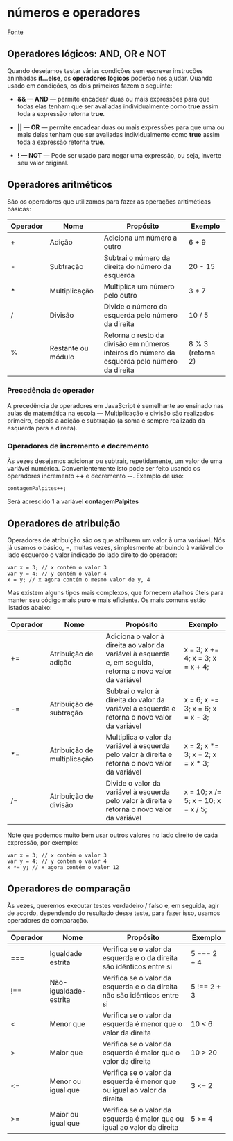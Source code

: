 # números e operadores
[Fonte](https://developer.mozilla.org/pt-BR/docs/Learn/JavaScript/First_steps/Math#comparison_operators)

## Operadores lógicos: AND, OR e NOT

Quando desejamos testar várias condições sem escrever instruções aninhadas **if...else**, os **operadores lógicos** poderão nos ajudar. Quando usado em condições, os dois primeiros fazem o seguinte:

- **&& — AND** — permite encadear duas ou mais expressões para que todas elas tenham que ser avaliadas individualmente como **true** assim toda a expressão retorna **true**.

- **|| — OR** — permite encadear duas ou mais expressões para que uma ou mais delas tenham que ser avaliadas individualmente como **true** assim toda a expressão retorna **true**.
- **! — NOT** — Pode ser usado para negar uma expressão, ou seja, inverte seu valor original.

## Operadores aritméticos

São os operadores que utilizamos para fazer as operações aritiméticas básicas:

| Operador | Nome | Propósito | Exemplo |
| -------------- | -------------- | ---------------------------------------- | -------------------- |
| + | Adição | Adiciona um número a outro | 6 + 9 |
| - | Subtração | Subtrai o número da direita do número da esquerda | 20 - 15 |
| * | Multiplicação | Multiplica um número pelo outro | 3 * 7 |
| / | Divisão | Divide o número da esquerda pelo número da direita | 10 / 5 |
| % | Restante ou módulo | Retorna o resto da divisão em números inteiros do número da esquerda pelo número da direita | 8 % 3 (retorna 2) |

### Precedência de operador

A precedência de operadores em JavaScript é semelhante ao ensinado nas aulas de matemática na escola — Multiplicação e divisão são realizados primeiro, depois a adição e subtração (a soma é sempre realizada da esquerda para a direita).

### Operadores de incremento e decremento

Às vezes desejamos adicionar ou subtrair, repetidamente, um valor de uma variável numérica. Convenientemente isto pode ser feito usando os operadores incremento **++** e decremento **--**. Exemplo de uso:

```
contagemPalpites++;
```
Será acrescido 1 a variável **contagemPalpites**

## Operadores de atribuição

Operadores de atribuição são os que atribuem um valor à uma variável. Nós já usamos o básico, =, muitas vezes, simplesmente atribuindo à variável do lado esquerdo o valor indicado do lado direito do operador:

```
var x = 3; // x contém o valor 3
var y = 4; // y contém o valor 4
x = y; // x agora contém o mesmo valor de y, 4
```

Mas existem alguns tipos mais complexos, que fornecem atalhos úteis para manter seu código mais puro e mais eficiente. Os mais comuns estão listados abaixo:

| Operador | Nome | Propósito | Exemplo |
| -------------- | -------------- | ---------------------------------------- | -------------------- |
| += | Atribuição de adição	| Adiciona o valor à direita ao valor da variável à esquerda e, em seguida, retorna o novo valor da variável |	x = 3; x += 4;	x = 3; x = x + 4; |
| -= | Atribuição de subtração	| Subtrai o valor à direita do valor da variável à esquerda e retorna o novo valor da variável	| x = 6; x -= 3;	x = 6; x = x - 3; |
| *= | Atribuição de multiplicação	| Multiplica o valor da variável à esquerda pelo valor à direita e retorna o novo valor da variável	| x = 2; x *= 3;	x = 2; x = x * 3; |
| /= | Atribuição de divisão	| Divide o valor da variável à esquerda pelo valor à direita e retorna o novo valor da variável |	x = 10; x /= 5;	x = 10; x = x / 5; |

Note que podemos muito bem usar outros valores no lado direito de cada expressão, por exemplo:

```
var x = 3; // x contém o valor 3
var y = 4; // y contém o valor 4
x *= y; // x agora contém o valor 12
```

## Operadores de comparação

Às vezes, queremos executar testes verdadeiro / falso e, em seguida, agir de acordo, dependendo do resultado desse teste, para fazer isso, usamos operadores de comparação.

| Operador | Nome | Propósito | Exemplo |
| -------------- | -------------- | ---------------------------------------- | -------------------- |
| === | Igualdade estrita | Verifica se o valor da esquerda e o da direita são idênticos entre si | 5 === 2 + 4 |
| !== | Não-igualdade-estrita |	Verifica se o valor da esquerda e o da direita não são idênticos entre si | 5 !== 2 + 3 |
| <	| Menor que	| Verifica se o valor da esquerda é menor que o valor da direita | 10 < 6 |
| >	| Maior que	| Verifica se o valor da esquerda é maior que o valor da direita | 10 > 20 |
| <= | Menor ou igual que | Verifica se o valor da esquerda é menor que ou igual ao valor da direita | 3 <= 2 |
| >= | Maior ou igual que | Verifica se o valor da esquerda é maior que ou igual ao valor da direita | 5 >= 4 |